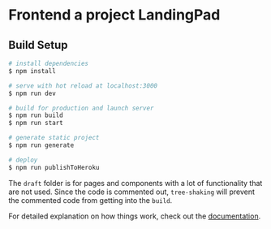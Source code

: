 # Frontend a project LandingPad

## Build Setup

```bash
# install dependencies
$ npm install

# serve with hot reload at localhost:3000
$ npm run dev

# build for production and launch server
$ npm run build
$ npm run start

# generate static project
$ npm run generate

# deploy
$ npm run publishToHeroku
```

The `draft` folder is for pages and components with a lot of functionality that are not used.
Since the code is commented out, `tree-shaking` will prevent the commented code from getting into the `build`.

For detailed explanation on how things work, check out the [documentation](https://nuxtjs.org).

